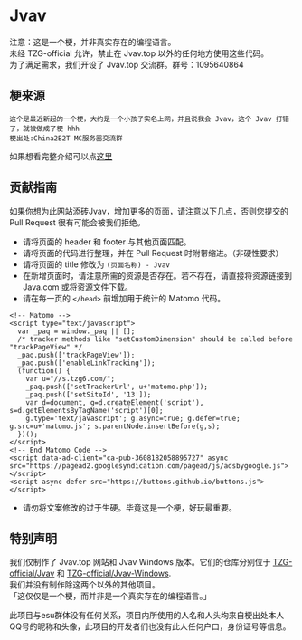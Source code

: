 # Jvav
注意：这是一个梗，并非真实存在的编程语言。   
未经 TZG-official 允许，禁止在 Jvav.top 以外的任何地方使用这些代码。   
为了满足需求，我们开设了 Jvav.top 交流群。群号：1095640864
## 梗来源
```
这个是最近新起的一个梗，大约是一个小孩子实名上网，并且说我会 Jvav，这个 Jvav 打错了，就被做成了梗 hhh
梗出处:China2B2T MC服务器交流群
```
如果想看完整介绍可以点[这里](https://www.zhihu.com/question/388824198)
## 贡献指南
如果你想为此网站添砖Jvav，增加更多的页面，请注意以下几点，否则您提交的 Pull Request 很有可能会被我们拒绝。
* 请将页面的 header 和 footer 与其他页面匹配。
* 请将页面的代码进行整理，并在 Pull Request 时附带缩进。（非硬性要求）
* 请将页面的 title 修改为 ``` (页面名称) - Jvav ```
* 在新增页面时，请注意所需的资源是否存在。若不存在，请直接将资源链接到 Java.com 或将资源文件下载。
* 请在每一页的 ```</head>``` 前增加用于统计的 Matomo 代码。
```
<!-- Matomo -->
<script type="text/javascript">
  var _paq = window._paq || [];
  /* tracker methods like "setCustomDimension" should be called before "trackPageView" */
  _paq.push(['trackPageView']);
  _paq.push(['enableLinkTracking']);
  (function() {
    var u="//s.tzg6.com/";
    _paq.push(['setTrackerUrl', u+'matomo.php']);
    _paq.push(['setSiteId', '13']);
    var d=document, g=d.createElement('script'), s=d.getElementsByTagName('script')[0];
    g.type='text/javascript'; g.async=true; g.defer=true; g.src=u+'matomo.js'; s.parentNode.insertBefore(g,s);
  })();
</script>
<!-- End Matomo Code -->
<script data-ad-client="ca-pub-3608182058895727" async src="https://pagead2.googlesyndication.com/pagead/js/adsbygoogle.js"></script>
<script async defer src="https://buttons.github.io/buttons.js"></script>
```
* 请勿将文案修改的过于生硬。毕竟这是一个梗，好玩最重要。
## 特别声明
我们仅制作了 Jvav.top 网站和 Jvav Windows 版本。它们的仓库分别位于 [TZG-official/Jvav](https://github.com/TZG-official/Jvav/) 和 [TZG-official/Jvav-Windows](https://github.com/TZG-official/Jvav-Windows/).   
我们并没有制作除这两个以外的其他项目。   
「这仅仅是一个梗，而并非是一个真实存在的编程语言。」

此项目与esu群体没有任何关系，项目内所使用的人名和人头均来自梗出处本人QQ号的昵称和头像，此项目的开发者们也没有此人任何户口，身份证号等信息。
